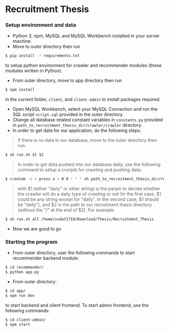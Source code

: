 # Recruitment Thesis

### Setup environment and data

- Python 3, npm, MySQL and MySQL Workbench installed in your server machine.
- Move to outer directory then run
```sh
$ pip install -r requirements.txt
``` 
to setup python environment for crawler and recommender modules (these modules written in Python).
- From outer directory, move to app directory then run 
```sh
$ npm install
``` 
in the current folder, `client`, and `client-admin` to install packages required.
- Open MySQL Workbench, select your MySQL Connection and run the SQL script `script.sql` provided in the outer directory.
- Change all database related constant variables in `constants.py` provided in `path_to_recruitment_thesis_dir/crawler/crawler` directory.
- In order to get data for our application, do the following steps:
> If there is no data in our database, move to the outer directory then run:
```sh
$ sh run.sh $1 $2
```
> In order to get data pushed into our database daily, use the following command to setup a cronjob for crawling and pushing data:
```sh
$ crontab -e > press o > 0 0 * * * sh path_to_recruitment_thesis_dir/run.sh $1 $2
```
> with $1 (either "daily" or other string) is the param to decide whether the crawler will do a daily type of crawling or not (In the first case, $1 could be any string except for "daily". In the second case, $1 should be "daily"), and $2 is the path to our recruitment thesis directory (without the "/" at the end of $2). For example:
```sh
$ sh run.sh all /home/vudat1710/Download/Thesis/Recruitment_Thesis
```
- Now we are good to go

### Starting the program

- From outer directory, user the following commands to start recommender backend module:
```sh
$ cd recommender/
$ python app.py
```
- From outer directory:
```sh
$ cd app/
$ npm run dev
```
to start backend and client frontend. To start admin frontend, use the following commands:
```sh
$ cd client-admin/
$ npm start
```